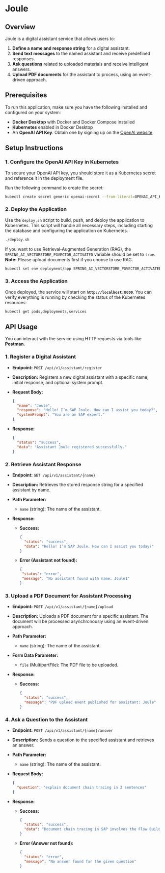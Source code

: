 # Joule

## Overview

Joule is a digital assistant service that allows users to:

1. **Define a name and response string** for a digital assistant.
2. **Send text messages** to the named assistant and receive predefined responses.
3. **Ask questions** related to uploaded materials and receive intelligent answers.
4. **Upload PDF documents** for the assistant to process, using an event-driven approach.

## Prerequisites

To run this application, make sure you have the following installed and configured on your system:

- **Docker Desktop** with Docker and Docker Compose installed
- **Kubernetes** enabled in Docker Desktop
- An **OpenAI API Key**. Obtain one by signing up on the [OpenAI website](https://openai.com/).

## Setup Instructions

### 1. Configure the OpenAI API Key in Kubernetes

To secure your OpenAI API key, you should store it as a Kubernetes secret and reference it in the deployment file.

Run the following command to create the secret:

```bash
kubectl create secret generic openai-secret --from-literal=OPENAI_API_KEY=<your-actual-openai-api-key>
```

### 2. Deploy the Application

Use the `deploy.sh` script to build, push, and deploy the application to Kubernetes. This script will handle all necessary steps, including starting the database and configuring the application on Kubernetes.

```bash
./deploy.sh
```

If you want to use Retrieval-Augmented Generation (RAG), the `SPRING_AI_VECTORSTORE_PGVECTOR_ACTIVATED` variable should be set to `true`.
**Note:** Please upload documents first if you choose to use RAG.

```bash
kubectl set env deployment/app SPRING_AI_VECTORSTORE_PGVECTOR_ACTIVATED=true
```


### 3. Access the Application

Once deployed, the service will start on **`http://localhost:8080`**. You can verify everything is running by checking the status of the Kubernetes resources:

```bash
kubectl get pods,deployments,services
```

## API Usage

You can interact with the service using HTTP requests via tools like **Postman**.

### 1. Register a Digital Assistant

- **Endpoint:** `POST /api/v1/assistant/register`
- **Description:** Registers a new digital assistant with a specific name, initial response, and optional system prompt.
- **Request Body:**

  ```json
  {
    "name": "Joule",
    "response": "Hello! I’m SAP Joule. How can I assist you today?",
    "systemPrompt": "You are an SAP expert."
  }
  ```

- **Response:**

  ```json
  {
    "status": "success",
    "data": "Assistant Joule registered successfully."
  }
  ```

### 2. Retrieve Assistant Response

- **Endpoint:** `GET /api/v1/assistant/{name}`
- **Description:** Retrieves the stored response string for a specified assistant by name.
- **Path Parameter:**

    - `name` (string): The name of the assistant.

- **Response:**

    - **Success:**

      ```json
      {
        "status": "success",
        "data": "Hello! I’m SAP Joule. How can I assist you today?"
      }
      ```

    - **Error (Assistant not found):**

      ```json
      {
       "status": "error",
       "message": "No assistant found with name: Joule1"
      }
      ```

### 3. Upload a PDF Document for Assistant Processing

- **Endpoint:** `POST /api/v1/assistant/{name}/upload`
- **Description:** Uploads a PDF document for a specific assistant. The document will be processed asynchronously using an event-driven approach.
- **Path Parameter:**

    - `name` (string): The name of the assistant.

- **Form Data Parameter:**

    - `file` (MultipartFile): The PDF file to be uploaded.

- **Response:**

    - **Success:**

      ```json
      {
        "status": "success",
        "message": "PDF upload event published for assistant: Joule"
      }
      ```

### 4. Ask a Question to the Assistant

- **Endpoint:** `POST /api/v1/assistant/{name}/answer`
- **Description:** Sends a question to the specified assistant and retrieves an answer.
- **Path Parameter:**

    - `name` (string): The name of the assistant.

- **Request Body:**

  ```json
  {
    "question": "explain document chain tracing in 2 sentences"
  }
  ```

- **Response:**

    - **Success:**

      ```json
      {
        "status": "success",
        "data": "Document chain tracing in SAP involves the Flow Builder following a sequence of steps to trace back and clear documents in a series of steps, starting from the current documents and moving through clearing documents in successive steps. This process helps in analyzing accounting scenarios such as accounts payable and receivable, payments, and bank statement postings, providing insights into liquidity items and cash flows."
      }
      ```

    - **Error (Answer not found):**

      ```json
      {
        "status": "error",
        "message": "No answer found for the given question"
      }
      ```